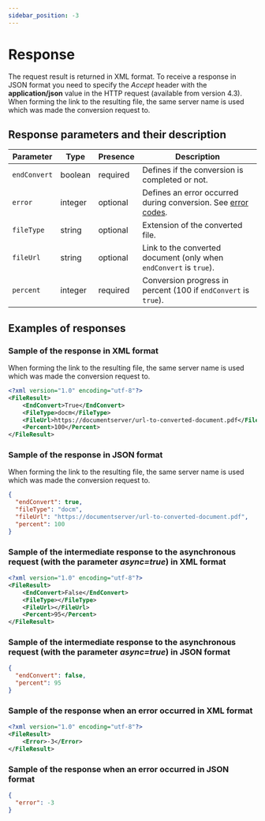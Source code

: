 ```yaml
---
sidebar_position: -3
---
```


# Response

The request result is returned in XML format. To receive a response in JSON format you need to specify the *Accept* header with the **application/json** value in the HTTP request (available from version 4.3). When forming the link to the resulting file, the same server name is used which was made the conversion request to.

## Response parameters and their description

| Parameter   | Type     | Presence | Description |
|-------------|----------|----------|-------------|
| `endConvert`| boolean  | required | Defines if the conversion is completed or not. |
| `error`     | integer  | optional | Defines an error occurred during conversion. See [error codes](./error-codes.md). |
| `fileType`  | string   | optional | Extension of the converted file. |
| `fileUrl`   | string   | optional | Link to the converted document (only when `endConvert` is `true`). |
| `percent`   | integer  | required | Conversion progress in percent (100 if `endConvert` is `true`). |

## Examples of responses

### Sample of the response in XML format

When forming the link to the resulting file, the same server name is used which was made the conversion request to.

``` xml
<?xml version="1.0" encoding="utf-8"?>
<FileResult>
    <EndConvert>True</EndConvert>
    <FileType>docm</FileType>
    <FileUrl>https://documentserver/url-to-converted-document.pdf</FileUrl>
    <Percent>100</Percent>
</FileResult>
```

### Sample of the response in JSON format

When forming the link to the resulting file, the same server name is used which was made the conversion request to.

``` json
{
  "endConvert": true,
  "fileType": "docm",
  "fileUrl": "https://documentserver/url-to-converted-document.pdf",
  "percent": 100
}
```

### Sample of the intermediate response to the asynchronous request (with the parameter *async=true*) in XML format

```xml
<?xml version="1.0" encoding="utf-8"?>
<FileResult>
    <EndConvert>False</EndConvert>
    <FileType></FileType>
    <FileUrl></FileUrl>
    <Percent>95</Percent>
</FileResult>
```

### Sample of the intermediate response to the asynchronous request (with the parameter *async=true*) in JSON format

```json
{
  "endConvert": false,
  "percent": 95
}
```

### Sample of the response when an error occurred in XML format

```xml
<?xml version="1.0" encoding="utf-8"?>
<FileResult>
    <Error>-3</Error>
</FileResult>
```

### Sample of the response when an error occurred in JSON format

``` json
{
  "error": -3
}
```
